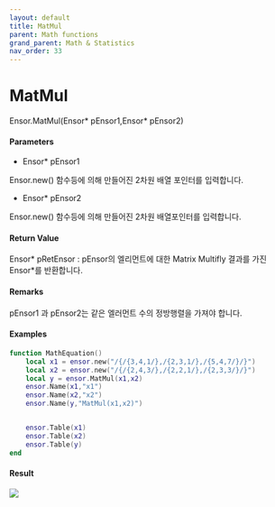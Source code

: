 ```yaml
---
layout: default
title: MatMul
parent: Math functions
grand_parent: Math & Statistics
nav_order: 33
---
```


# MatMul

Ensor.MatMul\(Ensor\* pEnsor1,Ensor\* pEnsor2\)

#### Parameters

* Ensor\* pEnsor1

Ensor.new\(\) 함수등에 의해 만들어진 2차원 배열 포인터를 입력합니다.

* Ensor\* pEnsor2

Ensor.new\(\) 함수등에 의해 만들어진 2차원 배열포인터를 입력합니다.

#### Return Value

Ensor\* pRetEnsor : pEnsor의 엘리먼트에 대한 Matrix Multifly 결과를 가진 Ensor\*를 반환합니다.

#### Remarks

pEnsor1 과 pEnsor2는 같은 엘러먼트 수의 정방행렬을 가져야 합니다.

#### Examples

```lua
function MathEquation()
	local x1 = ensor.new("/{/{3,4,1/},/{2,3,1/},/{5,4,7/}/}")
	local x2 = ensor.new("/{/{2,4,3/},/{2,2,1/},/{2,3,3/}/}")
	local y = ensor.MatMul(x1,x2)
	ensor.Name(x1,"x1")
	ensor.Name(x2,"x2")
	ensor.Name(y,"MatMul(x1,x2)")


	ensor.Table(x1)
	ensor.Table(x2)
	ensor.Table(y)
end
```

#### Result

![](/MathAPI/MatMulResult.png)

